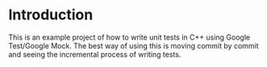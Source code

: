 # Introduction 
This is an example project of how to write unit tests in C++ using Google Test/Google Mock. The best way of using this is moving commit by commit and seeing the incremental process of writing tests.
